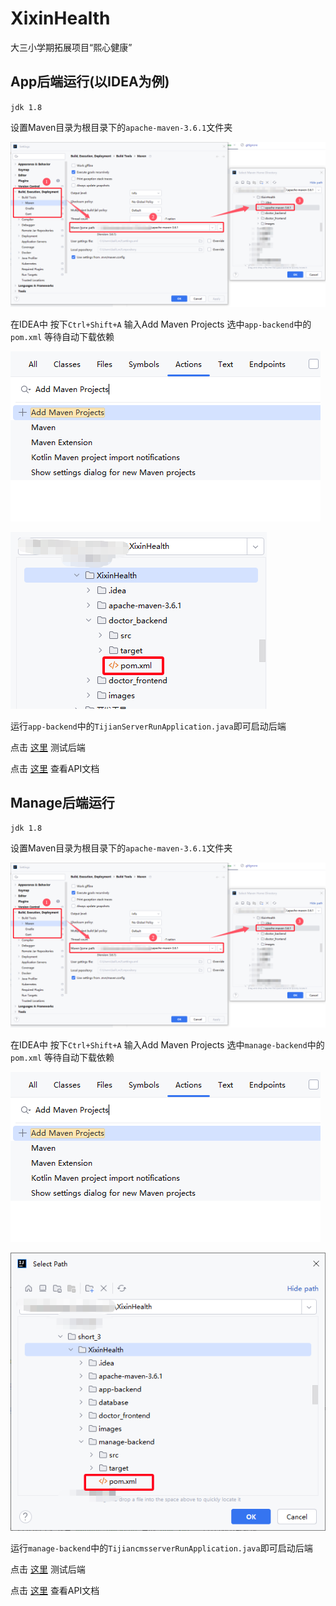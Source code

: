 # XixinHealth
大三小学期拓展项目“熙心健康”

## App后端运行(以IDEA为例)

`jdk 1.8`

设置Maven目录为根目录下的`apache-maven-3.6.1`文件夹

![](images/img3.png)

在IDEA中 按下`Ctrl+Shift+A` 输入Add Maven Projects 选中`app-backend`中的`pom.xml` 等待自动下载依赖

![](images/img1.png)

![](images/img2.png)

运行`app-backend`中的`TijianServerRunApplication.java`即可启动后端

点击 [这里](http://localhost:8080/tijian/test) 测试后端

点击 [这里](https://doc.apipost.net/docs/detail/49370fac9cb5000?target_id=136e7138312008&locale=zh-cn) 查看API文档

## Manage后端运行

`jdk 1.8`

设置Maven目录为根目录下的`apache-maven-3.6.1`文件夹

![](images/img3.png)

在IDEA中 按下`Ctrl+Shift+A` 输入Add Maven Projects 选中`manage-backend`中的`pom.xml` 等待自动下载依赖

![](images/img1.png)

![](images/img4.png)

运行`manage-backend`中的`TijiancmsserverRunApplication.java`即可启动后端

点击 [这里](http://localhost:8088/tijiancms/test) 测试后端

点击 [这里](https://doc.apipost.net/docs/detail/493ccecdf8b5000?locale=zh-cn&target_id=13cb8af3b12013) 查看API文档